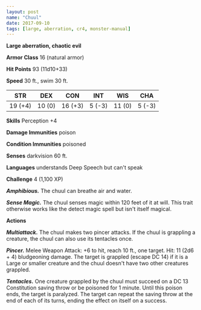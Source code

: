 ```yaml
---
layout: post
name: "Chuul"
date: 2017-09-10
tags: [large, aberration, cr4, monster-manual]
---
```


**Large aberration, chaotic evil**

**Armor Class** 16 (natural armor)

**Hit Points** 93 (11d10+33)

**Speed** 30 ft., swim 30 ft.

|   STR   |   DEX   |   CON   |   INT   |   WIS   |   CHA   |
|:-----:|:-----:|:-----:|:-----:|:-----:|:-----:|
| 19 (+4) | 10 (0) | 16 (+3) | 5 (-3) | 11 (0) | 5 (-3) |

**Skills** Perception +4

**Damage Immunities** poison

**Condition Immunities** poisoned

**Senses** darkvision 60 ft.

**Languages** understands Deep Speech but can't speak

**Challenge** 4 (1,100 XP)

***Amphibious.*** The chuul can breathe air and water.

***Sense Magic.*** The chuul senses magic within 120 feet of it at will. This trait otherwise works like the detect magic spell but isn't itself magical.

**Actions**

***Multiattack.*** The chuul makes two pincer attacks. If the chuul is grappling a creature, the chuul can also use its tentacles once.

***Pincer.*** Melee Weapon Attack: +6 to hit, reach 10 ft., one target. Hit: 11 (2d6 + 4) bludgeoning damage. The target is grappled (escape DC 14) if it is a Large or smaller creature and the chuul doesn't have two other creatures grappled.

***Tentacles.*** One creature grappled by the chuul must succeed on a DC 13 Constitution saving throw or be poisoned for 1 minute. Until this poison ends, the target is paralyzed. The target can repeat the saving throw at the end of each of its turns, ending the effect on itself on a success.

